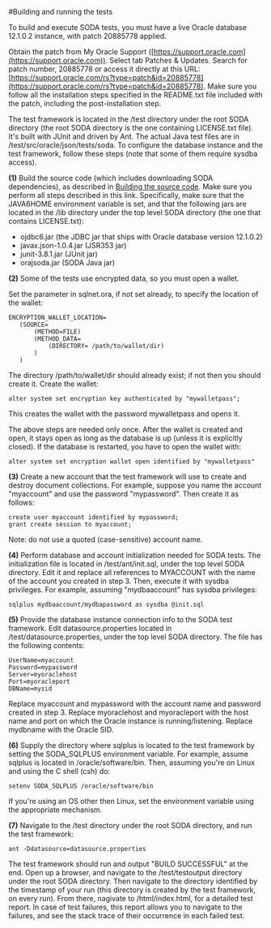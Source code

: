 #Building and running the tests

To build and execute SODA tests, you must have a live Oracle database
12.1.0.2 instance, with patch 20885778 applied.

Obtain the patch from My Oracle Support ([https://support.oracle.com](https://support.oracle.com)). 
Select tab Patches & Updates. Search for patch number, 20885778 or access it directly at this URL: [https://support.oracle.com/rs?type=patch&id=20885778](https://support.oracle.com/rs?type=patch&id=20885778).
Make sure you follow all the installation steps specified in the README.txt file included with
the patch, including the post-installation step.

The test framework is located in the /test directory under the root SODA directory (the root SODA directory is the one containing LICENSE.txt file). It's built with JUnit and driven by Ant. The actual Java test files are in /test/src/oracle/json/tests/soda. To configure the database instance and the test framework, follow these steps (note that some of them require sysdba access).

**(1)** Build the source code (which includes downloading SODA dependencies), as described
in [Building the source code](https://github.com/oracle/soda-for-java/blob/master/doc/Building-source-code.md). Make sure you perform all steps described in this link. Specifically, make sure that the JAVA6HOME environment variable is set, and that the following jars are located in the /lib directory under the top level SODA directory (the one that contains LICENSE.txt):

* ojdbc6.jar (the JDBC jar that ships with Oracle database version 12.1.0.2)
* javax.json-1.0.4.jar (JSR353 jar)
* junit-3.8.1.jar (JUnit jar)
* orajsoda.jar (SODA Java jar)
      
**(2)** Some of the tests use encrypted data, so you must open a wallet.

Set the parameter in sqlnet.ora, if not set already, to specify the location of the wallet:

    ENCRYPTION_WALLET_LOCATION= 
       (SOURCE= 
           (METHOD=FILE) 
           (METHOD_DATA= 
               (DIRECTORY= /path/to/wallet/dir)
           )         
       )       

The directory /path/to/wallet/dir should already exist; if not then you should create it. Create the wallet:

    alter system set encryption key authenticated by "mywalletpass";

This creates the wallet with the password mywalletpass and opens it.

The above steps are needed only once. After the wallet is created and open, it stays open as long as the database is up (unless it is explicitly closed). If the database is restarted, you have to open the wallet with:

    alter system set encryption wallet open identified by "mywalletpass"

**(3)** Create a new account that the test framework will use to create and destroy document collections.
For example, suppose you name the account "myaccount" and use the password "mypassword". Then create it as follows:

    create user myaccount identified by mypassword;
    grant create session to myaccount;

Note: do not use a quoted (case-sensitive) account name.

**(4)** Perform database and account initialization needed for SODA tests. The initialization file is located in /test/ant/init.sql, under the top level SODA directory. Edit it and replace all references to MYACCOUNT with the name of the account you created in step 3. Then, execute it with sysdba privileges. For example, assuming "mydbaaccount" has sysdba privileges:

    sqlplus mydbaaccount/mydbapassword as sysdba @init.sql

**(5)** Provide the database instance connection info to the SODA test framework. Edit datasource.properties
located in /test/datasource.properties, under the top level SODA directory. The file has the following contents:

    UserName=myaccount
    Password=mypassword
    Server=myoraclehost
    Port=myoracleport
    DBName=mysid

Replace myaccount and mypassword with the account name and password created in step 3. Replace myoraclehost and myoracleport with the host name and port on which the Oracle instance is running/listening. Replace mydbname with the Oracle SID.

**(6)** Supply the directory where sqlplus is located to the test framework by setting the SODA_SQLPLUS environment variable. For example, assume sqlplus is located in /oracle/software/bin. Then, assuming you're on Linux and using the C shell (csh) do:

    setenv SODA_SQLPLUS /oracle/software/bin 

If you're using an OS other then Linux, set the environment variable using the appropriate mechanism.

**(7)** Navigate to the /test directory under the root SODA directory, and run the test framework:
  
    ant -Ddatasource=datasource.properties

The test framework should run and output "BUILD SUCCESSFUL" at the end. Open up a browser, and navigate to the /test/testoutput directory under the root SODA directory. Then navigate to the directory identified by the timestamp of your run (this directory is created by the test framework, on every run). From there, nagivate to /html/index.html, for a detailed test report. In case of test failures, this report allows you to navigate to the failures, and see the stack trace of their occurrence in each failed test.
